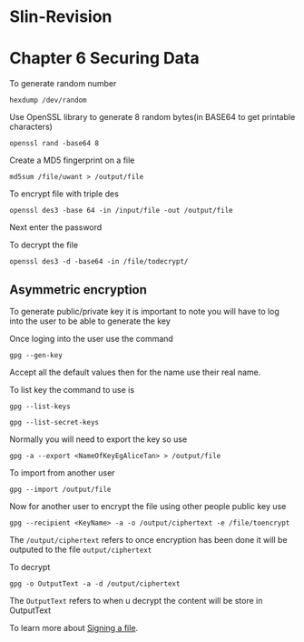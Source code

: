 # Slin-Revision
# Chapter 6 Securing Data

To generate random number
```
hexdump /dev/random
```

Use OpenSSL library to generate 8 random bytes(in BASE64 to get printable characters)
```
openssl rand -base64 8
```

Create a MD5 fingerprint on a file
```
md5sum /file/uwant > /output/file
```

To encrypt file with triple des
```
openssl des3 -base 64 -in /input/file -out /output/file
```
Next enter the password

To decrypt the file
```
openssl des3 -d -base64 -in /file/todecrypt/
```

## Asymmetric encryption
To generate public/private key it is important to note you will have to log into the user to be able to generate the key

Once loging into the user use the command
```
gpg --gen-key
```
Accept all the default values then for the name use their real name. 

To list key the command to use is
```
gpg --list-keys
```
```
gpg --list-secret-keys
```
Normally you will need to export the key so use
```
gpg -a --export <NameOfKeyEgAliceTan> > /output/file
```
To import from another user
```
gpg --import /output/file
```

Now for another user to encrypt the file using other people public key use
```
gpg --recipient <KeyName> -a -o /output/ciphertext -e /file/toencrypt
```
The `/output/ciphertext` refers to once encryption has been done it will be outputed to the file `output/ciphertext`

To decrypt 
```
gpg -o OutputText -a -d /output/ciphertext
```
The `OutputText` refers to when u decrypt the content will be store in OutputText

To learn more about [Signing a file](https://www.thegeekstuff.com/2013/04/gnupg-digital-signatures/).
